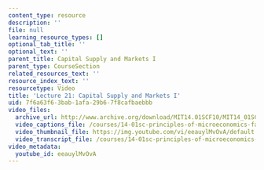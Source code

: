 ```yaml
---
content_type: resource
description: ''
file: null
learning_resource_types: []
optional_tab_title: ''
optional_text: ''
parent_title: Capital Supply and Markets I
parent_type: CourseSection
related_resources_text: ''
resource_index_text: ''
resourcetype: Video
title: 'Lecture 21: Capital Supply and Markets I'
uid: 7f6a63f6-3bab-1afa-29b6-7f8cafbaebbb
video_files:
  archive_url: http://www.archive.org/download/MIT14.01SCF10/MIT14_01SCF10_lec21_300k.mp4
  video_captions_file: /courses/14-01sc-principles-of-microeconomics-fall-2011/a97331ab286e56ea9daf63ce313c2acb_eeauylMvOvA.vtt
  video_thumbnail_file: https://img.youtube.com/vi/eeauylMvOvA/default.jpg
  video_transcript_file: /courses/14-01sc-principles-of-microeconomics-fall-2011/a3680aab9d8586c2dfdb6d4c27144269_eeauylMvOvA.pdf
video_metadata:
  youtube_id: eeauylMvOvA
---
```

